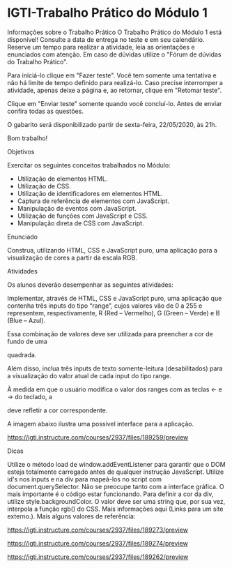 # IGTI-Trabalho Prático do Módulo 1
Informações 
sobre o Trabalho Prático  O Trabalho Prático do Módulo 1 está disponível! Consulte a data de entrega no teste e em seu calendário.  Reserve um tempo para realizar a atividade, leia as orientações e enunciados com atenção. Em caso de dúvidas utilize o "Fórum de dúvidas do Trabalho Prático".  

Para iniciá-lo clique em "Fazer teste". Você tem somente uma tentativa e não há limite de tempo definido para realizá-lo. Caso precise interromper a atividade, apenas deixe a página e, ao retornar, clique em "Retomar teste".  

Clique em "Enviar teste" somente quando você concluí-lo. Antes de enviar confira todas as questões.  

O gabarito será disponibilizado partir de sexta-feira, 22/05/2020, às 21h.  

Bom trabalho!  

Objetivos  

Exercitar os seguintes conceitos trabalhados no Módulo:  

<ul>
  <li>Utilização de elementos HTML. </li>
  <li>Utilização de CSS. </li>
  <li>Utilização de identificadores em elementos HTML. </li>
  <li>Captura de referência de elementos com JavaScript. </li>
  <li>Manipulação de eventos com JavaScript. </li>
  <li>Utilização de funções com JavaScript e CSS. </li>
  <li>Manipulação direta de CSS com JavaScript.</li>
</ul>

Enunciado

Construa, utilizando HTML, CSS e JavaScript puro, uma aplicação para a visualização de cores a partir da escala RGB.

Atividades

Os alunos deverão desempenhar as seguintes atividades:

Implementar, através de HTML, CSS e JavaScript puro, uma aplicação que contenha três inputs do tipo “range”, cujos valores vão de 0 a 255 e representem, respectivamente, R (Red – Vermelho), G (Green – Verde) e B (Blue – Azul).

Essa combinação de valores deve ser utilizada para preencher a cor de fundo de uma <div> quadrada.

Além disso, inclua três inputs de texto somente-leitura (desabilitados) para a visualização do valor atual de cada input do tipo range.

À medida em que o usuário modifica o valor dos ranges com as teclas ← e → do teclado, a <div> deve refletir a cor correspondente.

A imagem abaixo ilustra uma possível interface para a aplicação.

https://igti.instructure.com/courses/2937/files/189259/preview


Dicas

Utilize o método load de window.addEventListener para garantir que o DOM esteja totalmente carregado antes de qualquer instrução JavaScript.
Utilize id's nos inputs e na div para mapeá-los no script com document.querySelector.
Não se preocupe tanto com a interface gráfica. O mais importante é o código estar funcionando.
Para definir a cor da div, utilize style.backgroundColor. O valor deve ser uma string que, por sua vez, interpola a função rgb() do CSS. Mais informações aqui (Links para um site externo.).
Mais alguns valores de referência:

https://igti.instructure.com/courses/2937/files/189273/preview

https://igti.instructure.com/courses/2937/files/189274/preview

https://igti.instructure.com/courses/2937/files/189262/preview

